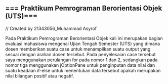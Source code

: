 ## === Praktikum Pemrograman Berorientasi Objek (UTS)===

// Created by 21343056_Muhammad Asyrof

  Pada Praktikum Pemrograman Berorientasi Objek kali ini merupakan bagian evaluasi mahasiswa mengenai Ujian Tengah Semester (UTS) yang dimana dosen memberikan suatu case untuk menampilkan suatu output yang sesuai dengan arahan dosen tersebut. Pada penyelesaian case tersebut saya menggunakan perulangan for pada nomor 1 dan 2, sedangkan pada nomor tiga menggunakan jOptionPane untuk penginputan data nilai dan suatu keadaan if-else untuk menentukan data tersebut apakah merupakan nilai bilangan positif atau negatif.
